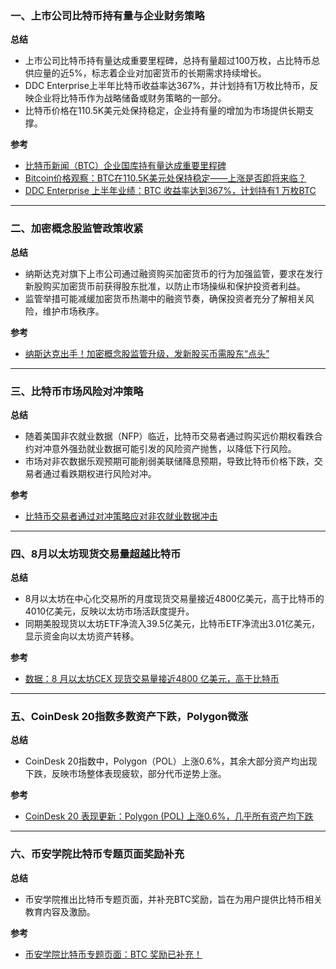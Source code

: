 ### 一、上市公司比特币持有量与企业财务策略  
**总结**  
- 上市公司比特币持有量达成重要里程碑，总持有量超过100万枚，占比特币总供应量的近5%，标志着企业对加密货币的长期需求持续增长。  
- DDC Enterprise上半年比特币收益率达367%，并计划持有1万枚比特币，反映企业将比特币作为战略储备或财务策略的一部分。  
- 比特币价格在110.5K美元处保持稳定，企业持有量的增加为市场提供长期支撑。  

**参考**  
- [比特币新闻（BTC）企业国库持有量达成重要里程碑](https://www.coindesk.com/zh/markets/2025/09/04/public-firms-bitcoin-holdings-top-1-million-btc)  
- [Bitcoin价格观察：BTC在110.5K美元处保持稳定——上涨是否即将来临？](https://news.bitcoin.com/zh/bitcoin-jia-ge-guan-cha-btc-zai-110-5k-mei-yuan-chu-bao-chi-wen-ding-shang-zhang-shi-fou-ji-jiang-lai-lin/)  
- [DDC Enterprise 上半年业绩：BTC 收益率达到367%，计划持有1 万枚BTC](https://www.wublock123.com/article/6/48218)  


---

### 二、加密概念股监管政策收紧  
**总结**  
- 纳斯达克对旗下上市公司通过融资购买加密货币的行为加强监管，要求在发行新股购买加密货币前获得股东批准，以防止市场操纵和保护投资者利益。  
- 监管举措可能减缓加密货币热潮中的融资节奏，确保投资者充分了解相关风险，维护市场秩序。  

**参考**  
- [纳斯达克出手！加密概念股监管升级，发新股买币需股东“点头”](https://news.futunn.com/post/61680738/nasdaq-takes-action-regulatory-upgrades-for-cryptocurrency-concept-stocks-require?futusource=news_topic_page&lang=zh-cn)  


---

### 三、比特币市场风险对冲策略  
**总结**  
- 随着美国非农就业数据（NFP）临近，比特币交易者通过购买远价期权看跌合约对冲意外强劲就业数据可能引发的风险资产抛售，以降低下行风险。  
- 市场对非农数据乐观预期可能削弱美联储降息预期，导致比特币价格下跌，交易者通过看跌期权进行风险对冲。  

**参考**  
- [比特币交易者通过对冲策略应对非农就业数据冲击](https://www.coindesk.com/zh/markets/2025/09/04/bitcoin-traders-brace-for-nfp-shock-with-hedging-plays)  


---

### 四、8月以太坊现货交易量超越比特币  
**总结**  
- 8月以太坊在中心化交易所的月度现货交易量接近4800亿美元，高于比特币的4010亿美元，反映以太坊市场活跃度提升。  
- 同期美股现货以太坊ETF净流入39.5亿美元，比特币ETF净流出3.01亿美元，显示资金向以太坊资产转移。  

**参考**  
- [数据：8 月以太坊CEX 现货交易量接近4800 亿美元，高于比特币](https://www.bitpush.news/articles/7567984)  


---

### 五、CoinDesk 20指数多数资产下跌，Polygon微涨  
**总结**  
- CoinDesk 20指数中，Polygon（POL）上涨0.6%，其余大部分资产均出现下跌，反映市场整体表现疲软，部分代币逆势上涨。  

**参考**  
- [CoinDesk 20 表现更新：Polygon (POL) 上涨0.6%，几乎所有资产均下跌](https://www.coindesk.com/zh/coindesk-indices/2025/09/04/coindesk-20-performance-update-polygon-pol-gains-0-6-as-nearly-all-assets-decline)  


---

### 六、币安学院比特币专题页面奖励补充  
**总结**  
- 币安学院推出比特币专题页面，并补充BTC奖励，旨在为用户提供比特币相关教育内容及激励。  

**参考**  
- [币安学院比特币专题页面：BTC 奖励已补充！](https://www.binance.com/zh-CN/support/announcement/21824e6350e94fe8b44892094ac4202c)